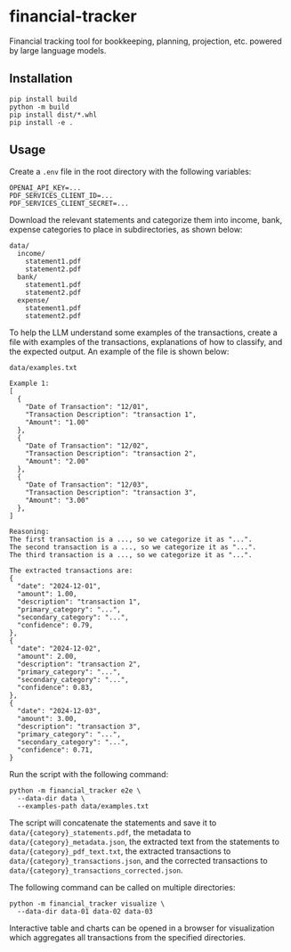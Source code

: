
# financial-tracker

Financial tracking tool for bookkeeping, planning, projection, etc.
powered by large language models.

## Installation

```console
pip install build
python -m build
pip install dist/*.whl
pip install -e .
```

## Usage

Create a `.env` file in the root directory with the following variables:

```console
OPENAI_API_KEY=...
PDF_SERVICES_CLIENT_ID=...
PDF_SERVICES_CLIENT_SECRET=...
```

Download the relevant statements and categorize them into income, bank, expense
categories to place in subdirectories, as shown below:

```console
data/
  income/
    statement1.pdf
    statement2.pdf
  bank/
    statement1.pdf
    statement2.pdf
  expense/
    statement1.pdf
    statement2.pdf
```

To help the LLM understand some examples of the transactions, create a file
with examples of the transactions, explanations of how to classify, and the
expected output. An example of the file is shown below:

```console
data/examples.txt

Example 1:
[
  {
    "Date of Transaction": "12/01",
    "Transaction Description": "transaction 1",
    "Amount": "1.00"
  },
  {
    "Date of Transaction": "12/02",
    "Transaction Description": "transaction 2",
    "Amount": "2.00"
  },
  {
    "Date of Transaction": "12/03",
    "Transaction Description": "transaction 3",
    "Amount": "3.00"
  },
]

Reasoning:
The first transaction is a ..., so we categorize it as "...".
The second transaction is a ..., so we categorize it as "...".
The third transaction is a ..., so we categorize it as "...".

The extracted transactions are:
{
  "date": "2024-12-01",
  "amount": 1.00,
  "description": "transaction 1",
  "primary_category": "...",
  "secondary_category": "...",
  "confidence": 0.79,
},
{
  "date": "2024-12-02",
  "amount": 2.00,
  "description": "transaction 2",
  "primary_category": "...",
  "secondary_category": "...",
  "confidence": 0.83,
},
{
  "date": "2024-12-03",
  "amount": 3.00,
  "description": "transaction 3",
  "primary_category": "...",
  "secondary_category": "...",
  "confidence": 0.71,
}
```

Run the script with the following command:

```console
python -m financial_tracker e2e \
  --data-dir data \
  --examples-path data/examples.txt
```

The script will concatenate the statements and save it to
`data/{category}_statements.pdf`, the metadata to `data/{category}_metadata.json`,
the extracted text from the statements to `data/{category}_pdf_text.txt`,
the extracted transactions to `data/{category}_transactions.json`,
and the corrected transactions to `data/{category}_transactions_corrected.json`.

The following command can be called on multiple directories:

```console
python -m financial_tracker visualize \
  --data-dir data-01 data-02 data-03
```

Interactive table and charts can be opened in a browser for visualization
which aggregates all transactions from the specified directories.
